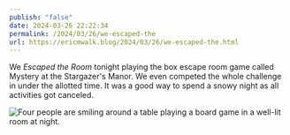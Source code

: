 ```yaml
---
publish: "false"
date: 2024-03-26 22:22:34
permalink: /2024/03/26/we-escaped-the
url: https://ericmwalk.blog/2024/03/26/we-escaped-the.html
---
```


We *Escaped the Room* tonight playing the box escape room game called Mystery at the Stargazer's Manor. We even competed the whole challenge in under the allotted time. It was a good way to spend a snowy night as all activities got canceled.

![Four people are smiling around a table playing a board game in a well-lit room at night.](https://walk.micro.blog/uploads/2024/img-8455.jpeg)